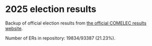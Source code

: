 # 2025 election results

Backup of official election results from [the official COMELEC results website](https://2025electionresults.comelec.gov.ph).





Number of ERs in repository: 19834/93387 (21.23%).
